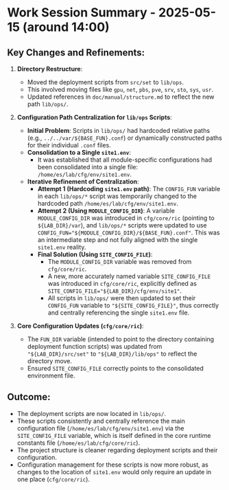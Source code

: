 <!--
#######################################################################
# Development Session Summary - Directory Restructure & Configuration
#######################################################################
# File: /home/es/lab/doc/dev/2025-05-15-1400_summary.md
# Description: Summary documentation of directory restructuring work
#              and configuration path centralization performed during
#              the May 15th development session.
#
# Session Context:
#   Major restructuring work moving deployment scripts from src/set
#   to lib/ops and implementing centralized configuration path
#   management for improved maintainability.
#
# Technical Scope:
#   - Directory structure reorganization (src/set → lib/ops)
#   - Configuration path centralization implementation
#   - Script reference updates and validation
#   - Documentation alignment with new structure
#
# Target Audience:
#   Developers involved in system reorganization, infrastructure
#   engineers, and technical leads tracking architectural changes
#   and migration progress.
#######################################################################
-->

# Work Session Summary - 2025-05-15 (around 14:00)

## Key Changes and Refinements:

1.  **Directory Restructure**:
    *   Moved the deployment scripts from `src/set` to `lib/ops`.
    *   This involved moving files like `gpu`, `net`, `pbs`, `pve`, `srv`, `sto`, `sys`, `usr`.
    *   Updated references in `doc/manual/structure.md` to reflect the new path `lib/ops/`.

2.  **Configuration Path Centralization for `lib/ops` Scripts**:
    *   **Initial Problem**: Scripts in `lib/ops/` had hardcoded relative paths (e.g., `../../var/${BASE_FUN}.conf`) or dynamically constructed paths for their individual `.conf` files.
    *   **Consolidation to a Single `site1.env`**:
        *   It was established that all module-specific configurations had been consolidated into a single file: `/home/es/lab/cfg/env/site1.env`.
    *   **Iterative Refinement of Centralization**:
        *   **Attempt 1 (Hardcoding `site1.env` path)**: The `CONFIG_FUN` variable in each `lib/ops/*` script was temporarily changed to the hardcoded path `/home/es/lab/cfg/env/site1.env`.
        *   **Attempt 2 (Using `MODULE_CONFIG_DIR`)**: A variable `MODULE_CONFIG_DIR` was introduced in `cfg/core/ric` (pointing to `${LAB_DIR}/var`), and `lib/ops/*` scripts were updated to use `CONFIG_FUN="${MODULE_CONFIG_DIR}/${BASE_FUN}.conf"`. This was an intermediate step and not fully aligned with the single `site1.env` reality.
        *   **Final Solution (Using `SITE_CONFIG_FILE`)**:
            *   The `MODULE_CONFIG_DIR` variable was removed from `cfg/core/ric`.
            *   A new, more accurately named variable `SITE_CONFIG_FILE` was introduced in `cfg/core/ric`, explicitly defined as `SITE_CONFIG_FILE="${LAB_DIR}/cfg/env/site1"`.
            *   All scripts in `lib/ops/` were then updated to set their `CONFIG_FUN` variable to `"${SITE_CONFIG_FILE}"`, thus correctly and centrally referencing the single `site1.env` file.

3.  **Core Configuration Updates (`cfg/core/ric`)**:
    *   The `FUN_DIR` variable (intended to point to the directory containing deployment function scripts) was updated from `"${LAB_DIR}/src/set"` to `"${LAB_DIR}/lib/ops"` to reflect the directory move.
    *   Ensured `SITE_CONFIG_FILE` correctly points to the consolidated environment file.

## Outcome:

*   The deployment scripts are now located in `lib/ops/`.
*   These scripts consistently and centrally reference the main configuration file (`/home/es/lab/cfg/env/site1.env`) via the `SITE_CONFIG_FILE` variable, which is itself defined in the core runtime constants file (`/home/es/lab/cfg/core/ric`).
*   The project structure is cleaner regarding deployment scripts and their configuration.
*   Configuration management for these scripts is now more robust, as changes to the location of `site1.env` would only require an update in one place (`cfg/core/ric`).

